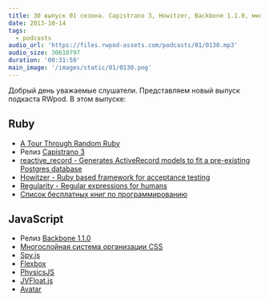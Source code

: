 ```yaml
---
title: 30 выпуск 01 сезона. Capistrano 3, Howitzer, Backbone 1.1.0, многослойная система организации CSS, PhysicsJS и прочее
date: 2013-10-14
tags:
  - podcasts
audio_url: 'https://files.rwpod-assets.com/podcasts/01/0130.mp3'
audio_size: 30610797
duration: '00:31:50'
main_image: '/images/static/01/0130.png'
---
```


Добрый день уважаемые слушатели. Представляем новый выпуск подкаста RWpod. В этом выпуске:

## Ruby

- [A Tour Through Random Ruby](http://www.sitepoint.com/tour-random-ruby/)
- Релиз [Capistrano 3](https://medium.com/p/ba896a142ac)
- [reactive_record - Generates ActiveRecord models to fit a pre-existing Postgres database](https://github.com/twopoint718/reactive_record)
- [Howitzer - Ruby based framework for acceptance testing](http://romikoops.github.io/howitzer/)
- [Regularity - Regular expressions for humans](https://github.com/andrewberls/regularity)
- [Список бесплатных книг по программированию](https://github.com/vhf/free-programming-books/blob/master/free-programming-books.md)

## JavaScript

- Релиз [Backbone 1.1.0](http://backbonejs.org/#changelog)
- [Многослойная система организации CSS](http://operatino.github.io/MCSS/)
- [Spy.js](http://spy-js.com/)
- [Flexbox](http://philipwalton.github.io/solved-by-flexbox/)
- [PhysicsJS](http://wellcaffeinated.net/PhysicsJS/)
- [JVFloat.js](https://github.com/maman/JVFloat.js)
- [Avatar](https://avatar.java.net/)
